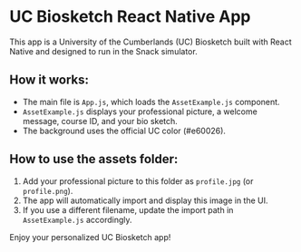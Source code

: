 UC Biosketch React Native App
====================================

This app is a University of the Cumberlands (UC) Biosketch built with React Native and designed to run in the Snack simulator.

How it works:
-------------------
- The main file is `App.js`, which loads the `AssetExample.js` component.
- `AssetExample.js` displays your professional picture, a welcome message, course ID, and your bio sketch.
- The background uses the official UC color (#e60026).

How to use the assets folder:
-----------------------------------
1. Add your professional picture to this folder as `profile.jpg` (or `profile.png`).
2. The app will automatically import and display this image in the UI.
3. If you use a different filename, update the import path in `AssetExample.js` accordingly.

Enjoy your personalized UC Biosketch app!

